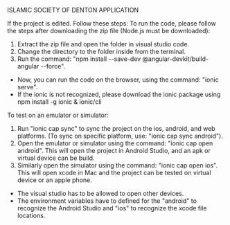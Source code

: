 ISLAMIC SOCIETY OF DENTON APPLICATION 

If the project is edited. Follow these steps:
To run the code, please follow the steps after downloading the zip file (Node.js must be downloaded):
  1. Extract the zip file and open the folder in visual studio code.
  2. Change the directory to the folder inside from the terminal.
  3. Run the command: "npm install --save-dev @angular-devkit/build-angular --force".
- Now, you can run the code on the browser, using the command: "ionic serve".
- If the ionic is not recognized, please download the ionic package using npm install -g ionic & ionic/cli

To test on an emulator or simulator:
  1. Run "ionic cap sync" to sync the project on the ios, android, and web platforms. (To sync on specific platform, use: "ionic cap sync android").
  2. Open the emulator or simulator using the command: "ionic cap open android". This will open the project in Android Studio, and an apk or virtual device can be build.
  3. Similarly open the simulator using the command: "ionic cap open ios". This will open xcode in Mac and the project can be tested on virtual device or an apple phone.
- The visual studio has to be allowed to open other devices.
- The environment variables have to defined for the "android" to recognize the Android Studio and "ios" to recognize the xcode file locations.
